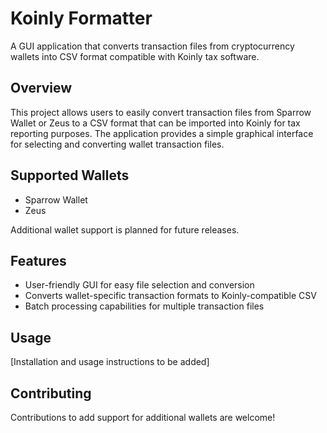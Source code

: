 # Koinly Formatter

A GUI application that converts transaction files from cryptocurrency wallets into CSV format compatible with Koinly tax software.

## Overview

This project allows users to easily convert transaction files from Sparrow Wallet or Zeus to a CSV format that can be imported into Koinly for tax reporting purposes. The application provides a simple graphical interface for selecting and converting wallet transaction files.

## Supported Wallets

- Sparrow Wallet
- Zeus

Additional wallet support is planned for future releases.

## Features

- User-friendly GUI for easy file selection and conversion
- Converts wallet-specific transaction formats to Koinly-compatible CSV
- Batch processing capabilities for multiple transaction files

## Usage

[Installation and usage instructions to be added]

## Contributing

Contributions to add support for additional wallets are welcome!
